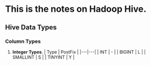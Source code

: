 # This is the notes on Hadoop Hive.
## Hive Data Types
### Column Types
1. **Integer Types**.
| Type  | PostFix  |
|---|---|
| INT  | -  |
| BIGINT  |  L |
| SMALLINT  | S  |
| TINYINT  | Y  |

